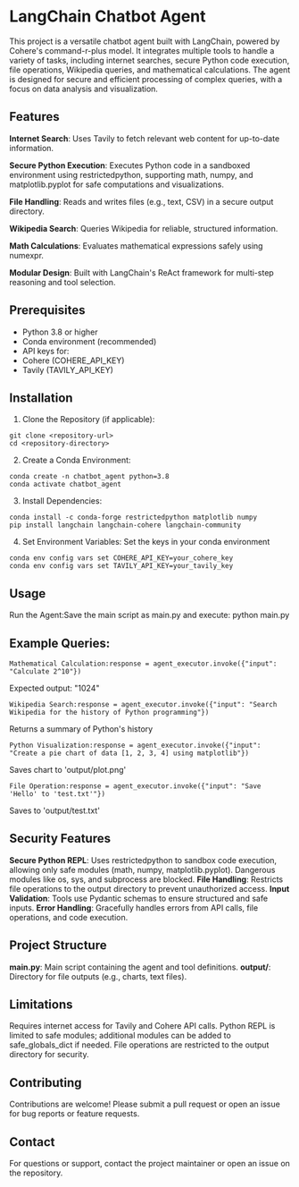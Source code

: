 # LangChain Chatbot Agent
This project is a versatile chatbot agent built with LangChain, powered by Cohere's command-r-plus model. It integrates multiple tools to handle a variety of tasks, including internet searches, secure Python code execution, file operations, Wikipedia queries, and mathematical calculations. The agent is designed for secure and efficient processing of complex queries, with a focus on data analysis and visualization.

## Features

**Internet Search**: Uses Tavily to fetch relevant web content for up-to-date information.

**Secure Python Execution**: Executes Python code in a sandboxed environment using restrictedpython, supporting math, numpy, and matplotlib.pyplot for safe computations and visualizations.

**File Handling**: Reads and writes files (e.g., text, CSV) in a secure output directory.

**Wikipedia Search**: Queries Wikipedia for reliable, structured information.

**Math Calculations**: Evaluates mathematical expressions safely using numexpr.

**Modular Design**: Built with LangChain's ReAct framework for multi-step reasoning and tool selection.


## Prerequisites

- Python 3.8 or higher
- Conda environment (recommended)
- API keys for:
- Cohere (COHERE_API_KEY)
- Tavily (TAVILY_API_KEY)



## Installation

1. Clone the Repository (if applicable):
```
git clone <repository-url>
cd <repository-directory>
```


2. Create a Conda Environment:
```
conda create -n chatbot_agent python=3.8
conda activate chatbot_agent
```

3. Install Dependencies:
```
conda install -c conda-forge restrictedpython matplotlib numpy
pip install langchain langchain-cohere langchain-community
```

4. Set Environment Variables: Set the keys in your conda environment
```
conda env config vars set COHERE_API_KEY=your_cohere_key
conda env config vars set TAVILY_API_KEY=your_tavily_key
```


## Usage

Run the Agent:Save the main script as main.py and execute:
python main.py


## Example Queries:
```
Mathematical Calculation:response = agent_executor.invoke({"input": "Calculate 2^10"})
```
Expected output: "1024"

```
Wikipedia Search:response = agent_executor.invoke({"input": "Search Wikipedia for the history of Python programming"})
```
Returns a summary of Python's history

```
Python Visualization:response = agent_executor.invoke({"input": "Create a pie chart of data [1, 2, 3, 4] using matplotlib"})
```
Saves chart to 'output/plot.png'

```
File Operation:response = agent_executor.invoke({"input": "Save 'Hello' to 'test.txt'"})
```
Saves to 'output/test.txt'



## Security Features

**Secure Python REPL**: Uses restrictedpython to sandbox code execution, allowing only safe modules (math, numpy, matplotlib.pyplot). Dangerous modules like os, sys, and subprocess are blocked.
**File Handling**: Restricts file operations to the output directory to prevent unauthorized access.
**Input Validation**: Tools use Pydantic schemas to ensure structured and safe inputs.
**Error Handling**: Gracefully handles errors from API calls, file operations, and code execution.

## Project Structure

**main.py**: Main script containing the agent and tool definitions.
**output/**: Directory for file outputs (e.g., charts, text files).

## Limitations

Requires internet access for Tavily and Cohere API calls.
Python REPL is limited to safe modules; additional modules can be added to safe_globals_dict if needed.
File operations are restricted to the output directory for security.

## Contributing
Contributions are welcome! Please submit a pull request or open an issue for bug reports or feature requests.

## Contact
For questions or support, contact the project maintainer or open an issue on the repository.
